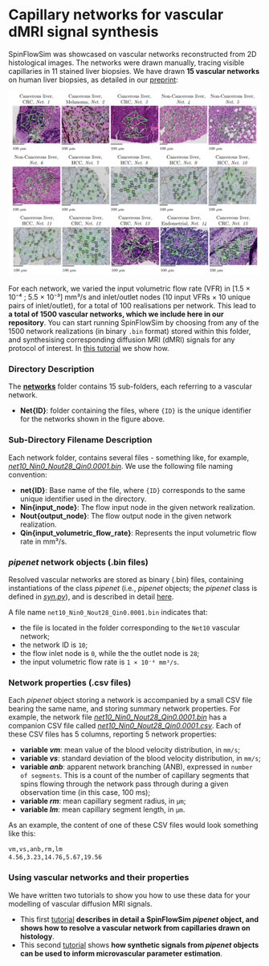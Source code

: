 # Capillary networks for vascular dMRI signal synthesis

SpinFlowSim was showcased on vascular networks reconstructed from 2D histological images. The networks were drawn manually, tracing visible capillaries in 11 stained liver biopsies. We have drawn **15 vascular networks** on human liver biopsies, as detailed in our [preprint](https://doi.org/10.1101/2024.07.15.24310335):

<div align="center">
  <img src="https://github.com/radiomicsgroup/SpinFlowSim/blob/main/examples/imgs/nets.png" width="950" height="auto">
</div>

For each network, we varied the input volumetric flow rate (VFR) in [1.5 × 10⁻⁴ ; 5.5 × 10⁻³] mm³/s and inlet/outlet nodes (10 input VFRs × 10 unique pairs of inlet/outlet), for a total of 100 realisations per network. This lead to **a total of 1500 vascular networks, which we include here in our repository**. You can start running SpinFlowSim by choosing from any of the 1500 network realizations (in binary `.bin` format) stored within this folder, and synthesising corresponding diffusion MRI (dMRI) signals for any protocol of interest. In [this tutorial](https://github.com/radiomicsgroup/SpinFlowSim/blob/main/examples/tutorial1.md) we show how.

### Directory Description

The [**networks**](https://github.com/radiomicsgroup/SpinFlowSim/tree/main/networks) folder contains 15 sub-folders, each referring to a vascular network.

- **Net{ID}**: folder containing the files, where `{ID}` is the unique identifier for the networks shown in the figure above.

### Sub-Directory Filename Description
Each network folder, contains several files - something like, for example, [_net10_Nin0_Nout28_Qin0.0001.bin_](https://github.com/radiomicsgroup/SpinFlowSim/blob/main/networks/Net10/net10_Nin0_Nout28_Qin0.0001.bin). We use the following file naming convention:
- **net{ID}**: Base name of the file, where `{ID}` corresponds to the same unique identifier used in the directory.
- **Nin{input_node}**: The flow input node in the given network realization.
- **Nout{output_node}**: The flow output node in the given network realization.
- **Qin{input_volumetric_flow_rate}**: Represents the input volumetric flow rate in mm³/s.

### _pipenet_ network objects (.bin files)
Resolved vascular networks are stored as binary (.bin) files, containing instantiations of the class _pipenet_ (i.e., _pipenet_ objects; the _pipenet_ class is defined in [_syn.py_](https://github.com/radiomicsgroup/SpinFlowSim/blob/main/code/syn.py)), and is described in detail [here](https://github.com/radiomicsgroup/SpinFlowSim/blob/main/examples/manuals/pipenet_manual.md). 

A file name `net10_Nin0_Nout28_Qin0.0001.bin` indicates that:
- the file is located in the folder corresponding to the `Net10` vascular network;
- the network ID is `10`;
- the flow inlet node is `0`, while the the outlet node is `28`;
- the input volumetric flow rate is `1 × 10⁻⁴ mm³/s`.

### Network properties (.csv files)
Each _pipenet_ object storing a network is accompanied by a small CSV file bearing the same name, and storing summary network properties. For example, the network file  [_net10_Nin0_Nout28_Qin0.0001.bin_](https://github.com/radiomicsgroup/SpinFlowSim/blob/main/networks/Net10/net10_Nin0_Nout28_Qin0.0001.bin) has a companion CSV file called  [_net10_Nin0_Nout28_Qin0.0001.csv_](https://github.com/radiomicsgroup/SpinFlowSim/blob/main/networks/Net10/net10_Nin0_Nout28_Qin0.0001.csv). Each of these CSV files has 5 columns, reporting 5 network properties:
- **variable _vm_**: mean value of the blood velocity distribution, in `mm/s`;
- **variable _vs_**: standard deviation of the blood velocity distribution, in `mm/s`;
- **variable _anb_**: apparent network branching (ANB), expressed in `number of segments`. This is a count of the number of capillary segments that spins flowing through the network pass through during a given observation time (in this case, 100 ms);
- **variable _rm_**: mean capillary segment radius, in `µm`;
- **variable _lm_**: mean capillary segment length, in `µm`.

As an example, the content of one of these CSV files would look something like this:
```
vm,vs,anb,rm,lm
4.56,3.23,14.76,5.67,19.56
```

### Using vascular networks and their properties
We have written two tutorials to show you how to use these data for your modelling of vascular diffusion MRI signals.  
* This first [tutorial](https://github.com/radiomicsgroup/SpinFlowSim/blob/main/examples/tutorial1.md) **describes in detail a SpinFlowSim _pipenet_ object, and shows how to resolve a vascular network from capillaries drawn on histology**.
* This second [tutorial](https://github.com/radiomicsgroup/SpinFlowSim/blob/main/examples/tutorial2.md) shows **how synthetic signals from _pipenet_ objects can be used to inform microvascular parameter estimation**.  

